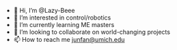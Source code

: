 - 👋 Hi, I’m @Lazy-Beee
- 👀 I’m interested in control/robotics
- 🌱 I’m currently learning ME masters
- 💞️ I’m looking to collaborate on world-changing projects
- 📫 How to reach me junfan@umich.edu

<!---
Lazy-Beee/Lazy-Beee is a ✨ special ✨ repository because its `README.md` (this file) appears on your GitHub profile.
You can click the Preview link to take a look at your changes.
--->
